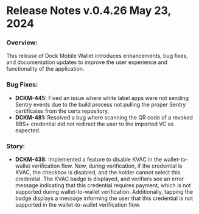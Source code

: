 # Release Notes v.0.4.26 May 23, 2024

### **Overview:**

This release of Dock Mobile Wallet introduces enhancements, bug fixes, and documentation updates to improve the user experience and functionality of the application.

### **Bug Fixes:**

* **DCKM-445:** Fixed an issue where white label apps were not sending Sentry events due to the build process not pulling the proper Sentry certificates from the certs repository.
* **DCKM-481:** Resolved a bug where scanning the QR code of a revoked BBS+ credential did not redirect the user to the imported VC as expected.

### **Story:**

* **DCKM-438:** Implemented a feature to disable KVAC in the wallet-to-wallet verification flow. Now, during verification, if the credential is KVAC, the checkbox is disabled, and the holder cannot select this credential. The KVAC badge is displayed, and verifiers see an error message indicating that this credential requires payment, which is not supported during wallet-to-wallet verification. Additionally, tapping the badge displays a message informing the user that this credential is not supported in the wallet-to-wallet verification flow.
